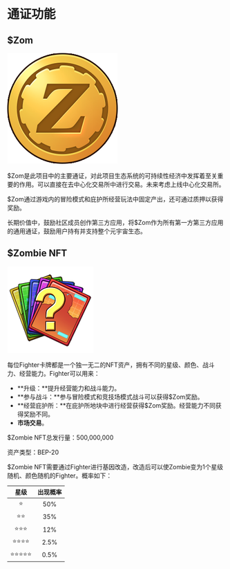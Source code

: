 # 通证功能

## $Zom <a id="zom"></a>

![](../.gitbook/assets/jin-bi-.png)

$Zom是此项目中的主要通证，对此项目生态系统的可持续性经济中发挥着至关重要的作用。可以直接在去中心化交易所中进行交易。未来考虑上线中心化交易所。

$Zom通过游戏内的冒险模式和庇护所经营玩法中固定产出，还可通过质押以获得奖励。

长期价值中，鼓励社区成员创作第三方应用，将$Zom作为所有第一方第三方应用的通用通证，鼓励用户持有并支持整个元宇宙生态。

## $Zombie NFT <a id="zombie-nft"></a>

![](../.gitbook/assets/icon_item_9012.png)

每位Fighter卡牌都是一个独一无二的NFT资产，拥有不同的星级、颜色、战斗力、经营能力。Fighter可以用来：

* **升级：**提升经营能力和战斗能力。
* **参与战斗：**参与冒险模式和竞技场模式战斗可以获得$Zom奖励。
* **经营庇护所：**在庇护所地块中进行经营获得$Zom奖励。经营能力不同获得奖励不同。
* **市场交易**。

$Zombie NFT总发行量：500,000,000

资产类型：BEP-20

$Zombie NFT需要通过Fighter进行基因改造，改造后可以使Zombie变为1个星级随机、颜色随机的Fighter。概率如下：

| 星级 | 出现概率 |
| :---: | :---: |
| ⭐  | 50% |
| ⭐⭐ | 35% |
| ⭐⭐⭐ | 12% |
| ⭐⭐⭐⭐ | 2.5% |
| ⭐⭐⭐⭐⭐ | 0.5% |

